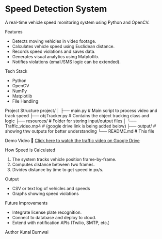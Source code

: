 # Speed Detection System 

A real-time vehicle speed monitoring system using Python and OpenCV.

Features
- Detects moving vehicles in video footage.
- Calculates vehicle speed using Euclidean distance.
- Records speed violations and saves data.
- Generates visual analytics using Matplotlib.
- Notifies violations (email/SMS logic can be extended).

Tech Stack
- Python
- OpenCV
- NumPy
- Matplotlib
- File Handling

Project Structure
project/
│
├── main.py # Main script to process video and track speed
├── objTracker.py # Contains the object tracking class and logic
├── resources/ # Folder for storing input/output files
│ └── Traffic_video.mp4 # (google drive link is being added below)
├── output/ # showing thw outputs for better understanding
└── README.md # This file



Demo Video
🔗 [Click here to watch the traffic video on Google Drive](https://drive.google.com/file/d/1MDTofMRCRphl3LHk2Q_DB4Uh2xLg6h1l/view?usp=drive_link)

How Speed is Calculated
1. The system tracks vehicle position frame-by-frame.
2. Computes distance between two frames.
3. Divides distance by time to get speed in px/s.

Output
- CSV or text log of vehicles and speeds
- Graphs showing speed violations

Future Improvements
- Integrate license plate recognition.
- Connect to database and deploy to cloud.
- Extend with notification APIs (Twilio, SMTP, etc.)

Author
Kunal Burnwal


